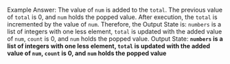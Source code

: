 Example Answer:
The value of `num` is added to the `total`. The previous value of `total` is 0, and `num` holds the popped value. After execution, the `total` is incremented by the value of `num`. Therefore, the Output State is: `numbers` is a list of integers with one less element, `total` is updated with the added value of `num`, `count` is 0, and `num` holds the popped value.
Output State: **`numbers` is a list of integers with one less element, `total` is updated with the added value of `num`, `count` is 0, and `num` holds the popped value**